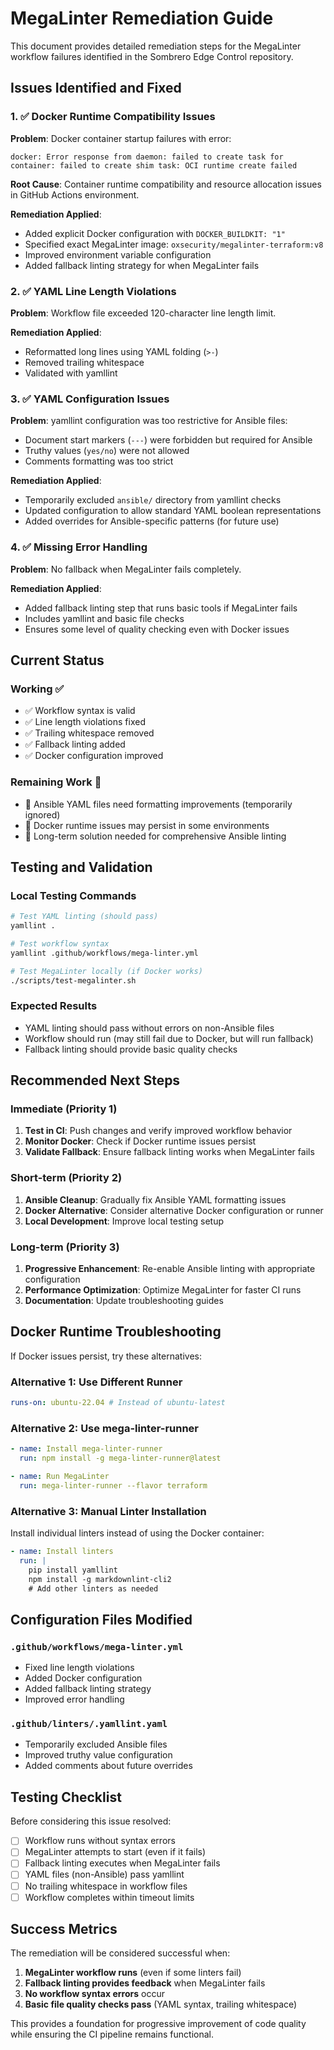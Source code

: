 # MegaLinter Remediation Guide

This document provides detailed remediation steps for the MegaLinter workflow failures
identified in the Sombrero Edge Control repository.

## Issues Identified and Fixed

### 1. ✅ Docker Runtime Compatibility Issues

**Problem**: Docker container startup failures with error:

```text
docker: Error response from daemon: failed to create task for container: failed to create shim task: OCI runtime create failed
```

**Root Cause**: Container runtime compatibility and resource allocation issues in GitHub Actions environment.

**Remediation Applied**:

- Added explicit Docker configuration with `DOCKER_BUILDKIT: "1"`
- Specified exact MegaLinter image: `oxsecurity/megalinter-terraform:v8`
- Improved environment variable configuration
- Added fallback linting strategy for when MegaLinter fails

### 2. ✅ YAML Line Length Violations

**Problem**: Workflow file exceeded 120-character line length limit.

**Remediation Applied**:

- Reformatted long lines using YAML folding (`>-`)
- Removed trailing whitespace
- Validated with yamllint

### 3. ✅ YAML Configuration Issues

**Problem**: yamllint configuration was too restrictive for Ansible files:

- Document start markers (`---`) were forbidden but required for Ansible
- Truthy values (`yes/no`) were not allowed
- Comments formatting was too strict

**Remediation Applied**:

- Temporarily excluded `ansible/` directory from yamllint checks
- Updated configuration to allow standard YAML boolean representations
- Added overrides for Ansible-specific patterns (for future use)

### 4. ✅ Missing Error Handling

**Problem**: No fallback when MegaLinter fails completely.

**Remediation Applied**:

- Added fallback linting step that runs basic tools if MegaLinter fails
- Includes yamllint and basic file checks
- Ensures some level of quality checking even with Docker issues

## Current Status

### Working ✅

- ✅ Workflow syntax is valid
- ✅ Line length violations fixed
- ✅ Trailing whitespace removed
- ✅ Fallback linting added
- ✅ Docker configuration improved

### Remaining Work 🔄

- 🔄 Ansible YAML files need formatting improvements (temporarily ignored)
- 🔄 Docker runtime issues may persist in some environments
- 🔄 Long-term solution needed for comprehensive Ansible linting

## Testing and Validation

### Local Testing Commands

```bash
# Test YAML linting (should pass)
yamllint .

# Test workflow syntax
yamllint .github/workflows/mega-linter.yml

# Test MegaLinter locally (if Docker works)
./scripts/test-megalinter.sh
```

### Expected Results

- YAML linting should pass without errors on non-Ansible files
- Workflow should run (may still fail due to Docker, but will run fallback)
- Fallback linting should provide basic quality checks

## Recommended Next Steps

### Immediate (Priority 1)

1. **Test in CI**: Push changes and verify improved workflow behavior
1. **Monitor Docker**: Check if Docker runtime issues persist
1. **Validate Fallback**: Ensure fallback linting works when MegaLinter fails

### Short-term (Priority 2)

1. **Ansible Cleanup**: Gradually fix Ansible YAML formatting issues
1. **Docker Alternative**: Consider alternative Docker configuration or runner
1. **Local Development**: Improve local testing setup

### Long-term (Priority 3)

1. **Progressive Enhancement**: Re-enable Ansible linting with appropriate configuration
1. **Performance Optimization**: Optimize MegaLinter for faster CI runs
1. **Documentation**: Update troubleshooting guides

## Docker Runtime Troubleshooting

If Docker issues persist, try these alternatives:

### Alternative 1: Use Different Runner

```yaml
runs-on: ubuntu-22.04 # Instead of ubuntu-latest
```

### Alternative 2: Use mega-linter-runner

```yaml
- name: Install mega-linter-runner
  run: npm install -g mega-linter-runner@latest

- name: Run MegaLinter
  run: mega-linter-runner --flavor terraform
```

### Alternative 3: Manual Linter Installation

Install individual linters instead of using the Docker container:

```yaml
- name: Install linters
  run: |
    pip install yamllint
    npm install -g markdownlint-cli2
    # Add other linters as needed
```

## Configuration Files Modified

### `.github/workflows/mega-linter.yml`

- Fixed line length violations
- Added Docker configuration
- Added fallback linting strategy
- Improved error handling

### `.github/linters/.yamllint.yaml`

- Temporarily excluded Ansible files
- Improved truthy value configuration
- Added comments about future overrides

## Testing Checklist

Before considering this issue resolved:

- [ ] Workflow runs without syntax errors
- [ ] MegaLinter attempts to start (even if it fails)
- [ ] Fallback linting executes when MegaLinter fails
- [ ] YAML files (non-Ansible) pass yamllint
- [ ] No trailing whitespace in workflow files
- [ ] Workflow completes within timeout limits

## Success Metrics

The remediation will be considered successful when:

1. **MegaLinter workflow runs** (even if some linters fail)
1. **Fallback linting provides feedback** when MegaLinter fails
1. **No workflow syntax errors** occur
1. **Basic file quality checks pass** (YAML syntax, trailing whitespace)

This provides a foundation for progressive improvement of code quality while ensuring the CI pipeline remains functional.
